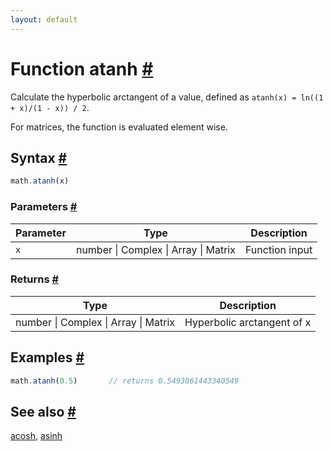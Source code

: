 ```yaml
---
layout: default
---
```


<!-- Note: This file is automatically generated from source code comments. Changes made in this file will be overridden. -->

<h1 id="function-atanh">Function atanh <a href="#function-atanh" title="Permalink">#</a></h1>

Calculate the hyperbolic arctangent of a value,
defined as `atanh(x) = ln((1 + x)/(1 - x)) / 2`.

For matrices, the function is evaluated element wise.


<h2 id="syntax">Syntax <a href="#syntax" title="Permalink">#</a></h2>

```js
math.atanh(x)
```

<h3 id="parameters">Parameters <a href="#parameters" title="Permalink">#</a></h3>

Parameter | Type | Description
--------- | ---- | -----------
`x` | number &#124; Complex &#124; Array &#124; Matrix | Function input

<h3 id="returns">Returns <a href="#returns" title="Permalink">#</a></h3>

Type | Description
---- | -----------
number &#124; Complex &#124; Array &#124; Matrix | Hyperbolic arctangent of x


<h2 id="examples">Examples <a href="#examples" title="Permalink">#</a></h2>

```js
math.atanh(0.5)       // returns 0.5493061443340549
```


<h2 id="see-also">See also <a href="#see-also" title="Permalink">#</a></h2>

[acosh](acosh.html),
[asinh](asinh.html)
